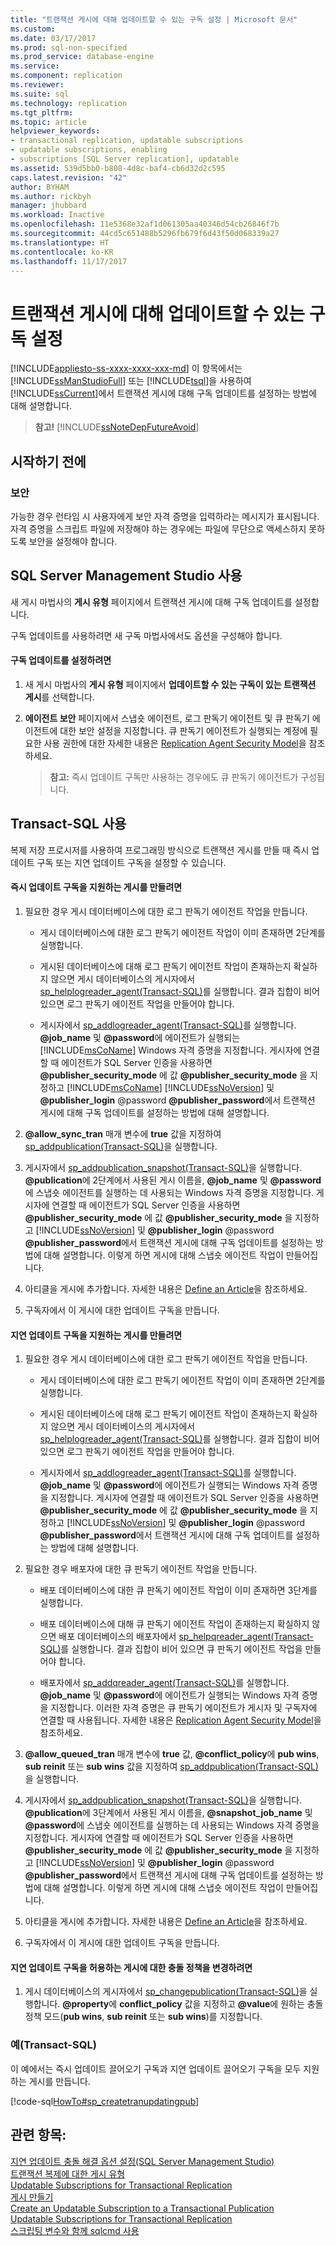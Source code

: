 ```yaml
---
title: "트랜잭션 게시에 대해 업데이트할 수 있는 구독 설정 | Microsoft 문서"
ms.custom: 
ms.date: 03/17/2017
ms.prod: sql-non-specified
ms.prod_service: database-engine
ms.service: 
ms.component: replication
ms.reviewer: 
ms.suite: sql
ms.technology: replication
ms.tgt_pltfrm: 
ms.topic: article
helpviewer_keywords:
- transactional replication, updatable subscriptions
- updatable subscriptions, enabling
- subscriptions [SQL Server replication], updatable
ms.assetid: 539d5bb0-b808-4d8c-baf4-cb6d32d2c595
caps.latest.revision: "42"
author: BYHAM
ms.author: rickbyh
manager: jhubbard
ms.workload: Inactive
ms.openlocfilehash: 11e5368e32af1d061305aa40346d54cb26846f7b
ms.sourcegitcommit: 44cd5c651488b5296fb679f6d43f50d068339a27
ms.translationtype: HT
ms.contentlocale: ko-KR
ms.lasthandoff: 11/17/2017
---
```

# <a name="enable-updating-subscriptions-for-transactional-publications"></a>트랜잭션 게시에 대해 업데이트할 수 있는 구독 설정
[!INCLUDE[appliesto-ss-xxxx-xxxx-xxx-md](../../../includes/appliesto-ss-xxxx-xxxx-xxx-md.md)] 이 항목에서는 [!INCLUDE[ssManStudioFull](../../../includes/ssmanstudiofull-md.md)] 또는 [!INCLUDE[tsql](../../../includes/tsql-md.md)]을 사용하여 [!INCLUDE[ssCurrent](../../../includes/sscurrent-md.md)]에서 트랜잭션 게시에 대해 구독 업데이트를 설정하는 방법에 대해 설명합니다.  
  
> **참고!** [!INCLUDE[ssNoteDepFutureAvoid](../../../includes/ssnotedepfutureavoid-md.md)]  
  

##  <a name="BeforeYouBegin"></a> 시작하기 전에  
  
###  <a name="Security"></a> 보안  
 가능한 경우 런타임 시 사용자에게 보안 자격 증명을 입력하라는 메시지가 표시됩니다. 자격 증명을 스크립트 파일에 저장해야 하는 경우에는 파일에 무단으로 액세스하지 못하도록 보안을 설정해야 합니다.  
  
##  <a name="SSMSProcedure"></a> SQL Server Management Studio 사용  
 새 게시 마법사의 **게시 유형** 페이지에서 트랜잭션 게시에 대해 구독 업데이트를 설정합니다.  
  
 구독 업데이트를 사용하려면 새 구독 마법사에서도 옵션을 구성해야 합니다.  
  
#### <a name="to-enable-updating-subscriptions"></a>구독 업데이트를 설정하려면  
  
1.  새 게시 마법사의 **게시 유형** 페이지에서 **업데이트할 수 있는 구독이 있는 트랜잭션 게시**를 선택합니다.  
  
2.  **에이전트 보안** 페이지에서 스냅숏 에이전트, 로그 판독기 에이전트 및 큐 판독기 에이전트에 대한 보안 설정을 지정합니다. 큐 판독기 에이전트가 실행되는 계정에 필요한 사용 권한에 대한 자세한 내용은 [Replication Agent Security Model](../../../relational-databases/replication/security/replication-agent-security-model.md)을 참조하세요.  
  
    > **참고:** 즉시 업데이트 구독만 사용하는 경우에도 큐 판독기 에이전트가 구성됩니다.  
  
##  <a name="TsqlProcedure"></a> Transact-SQL 사용  
 복제 저장 프로시저를 사용하여 프로그래밍 방식으로 트랜잭션 게시를 만들 때 즉시 업데이트 구독 또는 지연 업데이트 구독을 설정할 수 있습니다.  
  
#### <a name="to-create-a-publication-that-supports-immediate-updating-subscriptions"></a>즉시 업데이트 구독을 지원하는 게시를 만들려면  
  
1.  필요한 경우 게시 데이터베이스에 대한 로그 판독기 에이전트 작업을 만듭니다.  
  
    -   게시 데이터베이스에 대한 로그 판독기 에이전트 작업이 이미 존재하면 2단계를 실행합니다.  
  
    -   게시된 데이터베이스에 대해 로그 판독기 에이전트 작업이 존재하는지 확실하지 않으면 게시 데이터베이스의 게시자에서 [sp_helplogreader_agent&#40;Transact-SQL&#41;](../../../relational-databases/system-stored-procedures/sp-helplogreader-agent-transact-sql.md)를 실행합니다. 결과 집합이 비어 있으면 로그 판독기 에이전트 작업을 만들어야 합니다.  
  
    -   게시자에서 [sp_addlogreader_agent&#40;Transact-SQL&#41;](../../../relational-databases/system-stored-procedures/sp-addlogreader-agent-transact-sql.md)를 실행합니다. **@job_name** 및 **@password**에 에이전트가 실행되는 [!INCLUDE[msCoName](../../../includes/msconame-md.md)] Windows 자격 증명을 지정합니다. 게시자에 연결할 때 에이전트가 SQL Server 인증을 사용하면 **@publisher_security_mode** 에 값 **@publisher_security_mode** 을 지정하고 [!INCLUDE[msCoName](../../../includes/msconame-md.md)] [!INCLUDE[ssNoVersion](../../../includes/ssnoversion-md.md)] 및 **@publisher_login** @password **@publisher_password**에서 트랜잭션 게시에 대해 구독 업데이트를 설정하는 방법에 대해 설명합니다.  
  
2.  **@allow_sync_tran** 매개 변수에 **true** 값을 지정하여 [sp_addpublication&#40;Transact-SQL&#41;](../../../relational-databases/system-stored-procedures/sp-addpublication-transact-sql.md)을 실행합니다.  
  
3.  게시자에서 [sp_addpublication_snapshot&#40;Transact-SQL&#41;](../../../relational-databases/system-stored-procedures/sp-addpublication-snapshot-transact-sql.md)을 실행합니다. **@publication**에 2단계에서 사용된 게시 이름을, **@job_name** 및 **@password**에 스냅숏 에이전트를 실행하는 데 사용되는 Windows 자격 증명을 지정합니다. 게시자에 연결할 때 에이전트가 SQL Server 인증을 사용하면 **@publisher_security_mode** 에 값 **@publisher_security_mode** 을 지정하고 [!INCLUDE[ssNoVersion](../../../includes/ssnoversion-md.md)] 및 **@publisher_login** @password **@publisher_password**에서 트랜잭션 게시에 대해 구독 업데이트를 설정하는 방법에 대해 설명합니다. 이렇게 하면 게시에 대해 스냅숏 에이전트 작업이 만들어집니다.  
  
4.  아티클을 게시에 추가합니다. 자세한 내용은 [Define an Article](../../../relational-databases/replication/publish/define-an-article.md)을 참조하세요.  
  
5.  구독자에서 이 게시에 대한 업데이트 구독을 만듭니다.   
  
#### <a name="to-create-a-publication-that-supports-queued-updating-subscriptions"></a>지연 업데이트 구독을 지원하는 게시를 만들려면  
  
1.  필요한 경우 게시 데이터베이스에 대한 로그 판독기 에이전트 작업을 만듭니다.  
  
    -   게시 데이터베이스에 대한 로그 판독기 에이전트 작업이 이미 존재하면 2단계를 실행합니다.  
  
    -   게시된 데이터베이스에 대해 로그 판독기 에이전트 작업이 존재하는지 확실하지 않으면 게시 데이터베이스의 게시자에서 [sp_helplogreader_agent&#40;Transact-SQL&#41;](../../../relational-databases/system-stored-procedures/sp-helplogreader-agent-transact-sql.md)를 실행합니다. 결과 집합이 비어 있으면 로그 판독기 에이전트 작업을 만들어야 합니다.  
  
    -   게시자에서 [sp_addlogreader_agent&#40;Transact-SQL&#41;](../../../relational-databases/system-stored-procedures/sp-addlogreader-agent-transact-sql.md)를 실행합니다. **@job_name** 및 **@password**에 에이전트가 실행되는 Windows 자격 증명을 지정합니다. 게시자에 연결할 때 에이전트가 SQL Server 인증을 사용하면 **@publisher_security_mode** 에 값 **@publisher_security_mode** 을 지정하고 [!INCLUDE[ssNoVersion](../../../includes/ssnoversion-md.md)] 및 **@publisher_login** @password **@publisher_password**에서 트랜잭션 게시에 대해 구독 업데이트를 설정하는 방법에 대해 설명합니다.  
  
2.  필요한 경우 배포자에 대한 큐 판독기 에이전트 작업을 만듭니다.  
  
    -   배포 데이터베이스에 대한 큐 판독기 에이전트 작업이 이미 존재하면 3단계를 실행합니다.  
  
    -   배포 데이터베이스에 대해 큐 판독기 에이전트 작업이 존재하는지 확실하지 않으면 배포 데이터베이스의 배포자에서 [sp_helpqreader_agent&#40;Transact-SQL&#41;](../../../relational-databases/system-stored-procedures/sp-helpqreader-agent-transact-sql.md)를 실행합니다. 결과 집합이 비어 있으면 큐 판독기 에이전트 작업을 만들어야 합니다.  
  
    -   배포자에서 [sp_addqreader_agent&#40;Transact-SQL&#41;](../../../relational-databases/system-stored-procedures/sp-addqreader-agent-transact-sql.md)를 실행합니다. **@job_name** 및 **@password**에 에이전트가 실행되는 Windows 자격 증명을 지정합니다. 이러한 자격 증명은 큐 판독기 에이전트가 게시자 및 구독자에 연결할 때 사용됩니다. 자세한 내용은 [Replication Agent Security Model](../../../relational-databases/replication/security/replication-agent-security-model.md)을 참조하세요.  
  
3.  **@allow_queued_tran** 매개 변수에 **true** 값, **@conflict_policy**에 **pub wins**, **sub reinit** 또는 **sub wins** 값을 지정하여 [sp_addpublication&#40;Transact-SQL&#41;](../../../relational-databases/system-stored-procedures/sp-addpublication-transact-sql.md)을 실행합니다.  
  
4.  게시자에서 [sp_addpublication_snapshot(Transact-SQL)](../../../relational-databases/system-stored-procedures/sp-addpublication-snapshot-transact-sql.md)을 실행합니다. **@publication**에 3단계에서 사용된 게시 이름을, **@snapshot_job_name** 및 **@password**에 스냅숏 에이전트를 실행하는 데 사용되는 Windows 자격 증명을 지정합니다. 게시자에 연결할 때 에이전트가 SQL Server 인증을 사용하면 **@publisher_security_mode** 에 값 **@publisher_security_mode** 을 지정하고 [!INCLUDE[ssNoVersion](../../../includes/ssnoversion-md.md)] 및 **@publisher_login** @password **@publisher_password**에서 트랜잭션 게시에 대해 구독 업데이트를 설정하는 방법에 대해 설명합니다. 이렇게 하면 게시에 대해 스냅숏 에이전트 작업이 만들어집니다.  
  
5.  아티클을 게시에 추가합니다. 자세한 내용은 [Define an Article](../../../relational-databases/replication/publish/define-an-article.md)을 참조하세요.  
  
6.  구독자에서 이 게시에 대한 업데이트 구독을 만듭니다.  
  
#### <a name="to-change-the-conflict-policy-for-a-publication-that-allows-queued-updating-subscriptions"></a>지연 업데이트 구독을 허용하는 게시에 대한 충돌 정책을 변경하려면  
  
1.  게시 데이터베이스의 게시자에서 [sp_changepublication&#40;Transact-SQL&#41;](../../../relational-databases/system-stored-procedures/sp-changepublication-transact-sql.md)을 실행합니다. **@property**에 **conflict_policy** 값을 지정하고 **@value**에 원하는 충돌 정책 모드(**pub wins**, **sub reinit** 또는 **sub wins**)를 지정합니다.  
  
###  <a name="TsqlExample"></a> 예(Transact-SQL)  
 이 예에서는 즉시 업데이트 끌어오기 구독과 지연 업데이트 끌어오기 구독을 모두 지원하는 게시를 만듭니다.  
  
 [!code-sql[HowTo#sp_createtranupdatingpub](../../../relational-databases/replication/codesnippet/tsql/enable-updating-subscrip_1.sql)]  
  
## <a name="see-also"></a>관련 항목:  
 [지연 업데이트 충돌 해결 옵션 설정&#40;SQL Server Management Studio&#41;](../../../relational-databases/replication/publish/set-queued-updating-conflict-resolution-options-sql-server-management-studio.md)   
 [트랜잭션 복제에 대한 게시 유형](../../../relational-databases/replication/transactional/publication-types-for-transactional-replication.md)   
 [Updatable Subscriptions for Transactional Replication](../../../relational-databases/replication/transactional/updatable-subscriptions-for-transactional-replication.md)   
 [게시 만들기](../../../relational-databases/replication/publish/create-a-publication.md)   
 [Create an Updatable Subscription to a Transactional Publication](create-updatable-subscription-to-transactional-publication.md)   
 [Updatable Subscriptions for Transactional Replication](../../../relational-databases/replication/transactional/updatable-subscriptions-for-transactional-replication.md)   
 [스크립팅 변수와 함께 sqlcmd 사용](../../../relational-databases/scripting/sqlcmd-use-with-scripting-variables.md)  
  
  

